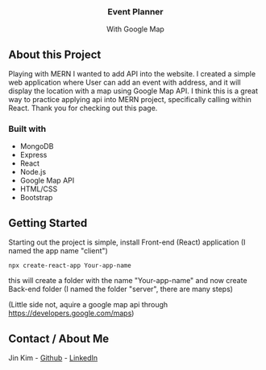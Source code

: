 <br/>
<p align="center">
  <h3 align="center">Event Planner</h3>
  <p align="center">With Google Map</p>
</p>

## About this Project

Playing with MERN I wanted to add API into the website. I created a simple web application where User can add an event with address, and it will display the location with a map using Google Map API.
I think this is a great way to practice applying api into MERN project, specifically calling within React. Thank you for checking out this page.

### Built with
* MongoDB
* Express
* React
* Node.js
* Google Map API
* HTML/CSS
* Bootstrap

## Getting Started
Starting out the project is simple, install Front-end (React) application (I named the app name "client")
```
npx create-react-app Your-app-name
```
this will create a folder with the name "Your-app-name"
and now create Back-end folder (I named the folder "server", there are many steps)

(Little side not, aquire a google map api through https://developers.google.com/maps)

## Contact / About Me
Jin Kim - [Github](https://github.com/kimjin-012) - [LinkedIn](https://www.linkedin.com/in/jin-kim-code/)
